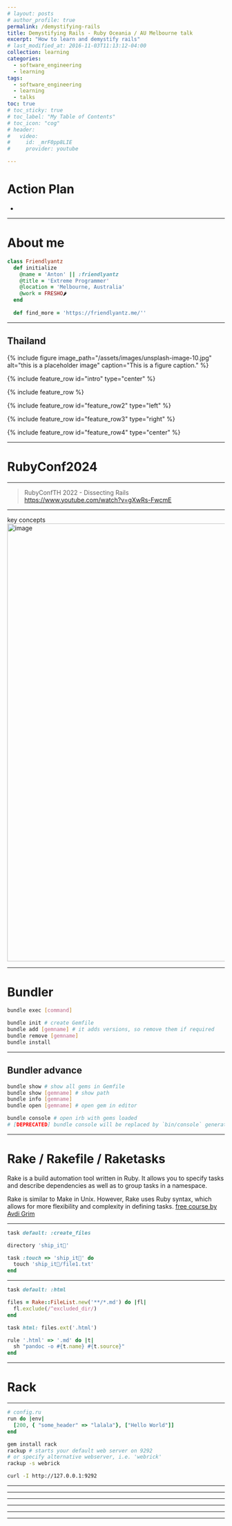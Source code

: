 ```yaml
---
# layout: posts
# author_profile: true
permalink: /demystifying-rails
title: Demystifying Rails - Ruby Oceania / AU Melbourne talk
excerpt: "How to learn and demystify rails"
# last_modified_at: 2016-11-03T11:13:12-04:00
collection: learning
categories:
  - software_engineering
  - learning
tags:
  - software_engineering
  - learning
  - talks
toc: true
# toc_sticky: true
# toc_label: "My Table of Contents"
# toc_icon: "cog"
# header:
#   video:
#     id: _mrF0pp8LIE
#     provider: youtube

---
```


# Action Plan

- 

---
# About me

```ruby
class Friendlyantz
  def initialize
    @name = 'Anton' || :friendlyantz
    @title = 'Extreme Programmer'
    @location = 'Melbourne, Australia'
    @work = FRESHO🌶️
  end
  
  def find_more = 'https://friendlyantz.me/''
```

---

## Thailand

{% include figure image_path="/assets/images/unsplash-image-10.jpg" alt="this is a placeholder image" caption="This is a figure caption." %}

<!-- {% include video id="XsxDH4HcOWA" provider="youtube" %} -->

{% include feature_row id="intro" type="center" %}

{% include feature_row %}

{% include feature_row id="feature_row2" type="left" %}

{% include feature_row id="feature_row3" type="right" %}

{% include feature_row id="feature_row4" type="center" %}

---
# RubyConf2024

---


> RubyConfTH 2022 - Dissecting Rails 
https://www.youtube.com/watch?v=gXwRs-FwcmE

---
key concepts
<img width="1011" alt="image" src="https://github.com/friendlyantz/friendlyantz/assets/70934030/89ccfb1a-15dd-4f16-990e-ac6422274fb4">

---
# Bundler

```sh
bundle exec [command]

bundle init # create Gemfile
bundle add [gemname] # it adds versions, so remove them if required
bundle remove [gemname]
bundle install
```

---

## Bundler advance
```sh
bundle show # show all gems in Gemfile
bundle show [gemname] # show path
bundle info [gemname]
bundle open [gemname] # open gem in editor

bundle console # open irb with gems loaded
# [DEPRECATED] bundle console will be replaced by `bin/console` generated by `bundle gem <name>`
```

---

# Rake / Rakefile / Raketasks

Rake is a build automation tool written in Ruby. It allows you to specify tasks and describe dependencies as well as to group tasks in a namespace.

Rake is similar to Make in Unix. However, Rake uses Ruby syntax, which allows for more flexibility and complexity in defining tasks.
[free course by Avdi Grim](https://graceful.dev/courses/the-freebies/modules/rake-and-project-automation/topic/episode-129-rake/)


---

```ruby
task default: :create_files

directory 'ship_it🚢'

task :touch => 'ship_it🚢' do
  touch 'ship_it🚢/file1.txt'
end
```

---

```ruby
task default: :html

files = Rake::FileList.new('**/*.md') do |fl|
  fl.exclude(/^excluded_dir/)
end

task html: files.ext('.html')

rule '.html' => '.md' do |t|
  sh "pandoc -o #{t.name} #{t.source}"
end
```
---
# Rack
---

```ruby
# config.ru
run do |env|
  [200, { "some_header" => "lalala"}, ["Hello World"]]
end
```

```sh
gem install rack
rackup # starts your default web server on 9292
# or specify alternative webserver, i.e. 'webrick'
rackup -s webrick
```

```sh
curl -I http://127.0.0.1:9292
```

---

---

---

---

---
---
